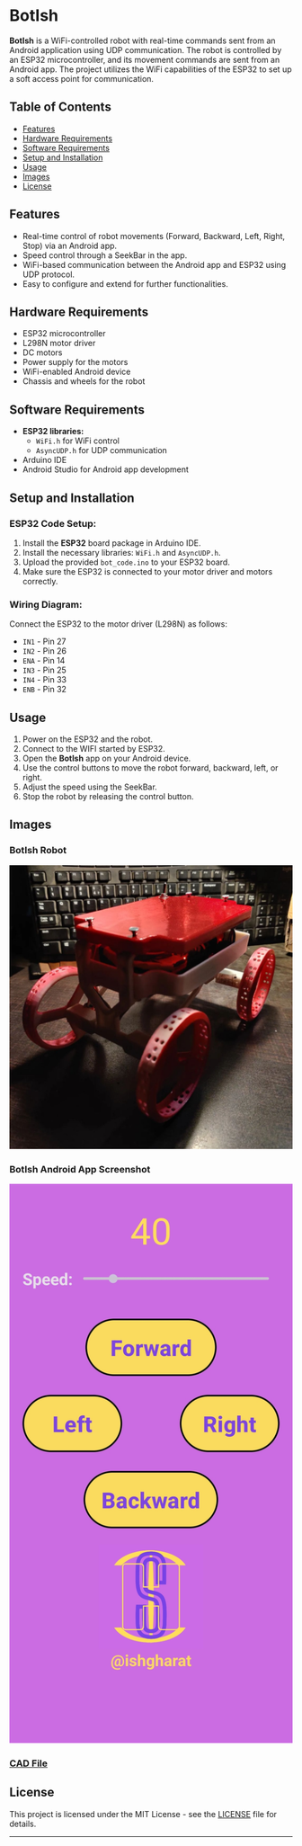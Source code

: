 # BotIsh

**BotIsh** is a WiFi-controlled robot with real-time commands sent from an Android application using UDP communication. The robot is controlled by an ESP32 microcontroller, and its movement commands are sent from an Android app. The project utilizes the WiFi capabilities of the ESP32 to set up a soft access point for communication.

## Table of Contents
- [Features](#features)
- [Hardware Requirements](#hardware-requirements)
- [Software Requirements](#software-requirements)
- [Setup and Installation](#setup-and-installation)
- [Usage](#usage)
- [Images](#images)
- [License](#license)

## Features
- Real-time control of robot movements (Forward, Backward, Left, Right, Stop) via an Android app.
- Speed control through a SeekBar in the app.
- WiFi-based communication between the Android app and ESP32 using UDP protocol.
- Easy to configure and extend for further functionalities.

## Hardware Requirements
- ESP32 microcontroller
- L298N motor driver
- DC motors
- Power supply for the motors
- WiFi-enabled Android device
- Chassis and wheels for the robot

## Software Requirements
- **ESP32 libraries:**
  - `WiFi.h` for WiFi control
  - `AsyncUDP.h` for UDP communication
- Arduino IDE
- Android Studio for Android app development

## Setup and Installation

### ESP32 Code Setup:
1. Install the **ESP32** board package in Arduino IDE.
2. Install the necessary libraries: `WiFi.h` and `AsyncUDP.h`.
3. Upload the provided `bot_code.ino` to your ESP32 board.
4. Make sure the ESP32 is connected to your motor driver and motors correctly.


### Wiring Diagram:
Connect the ESP32 to the motor driver (L298N) as follows:
- `IN1` - Pin 27
- `IN2` - Pin 26
- `ENA` - Pin 14
- `IN3` - Pin 25
- `IN4` - Pin 33
- `ENB` - Pin 32

## Usage

1. Power on the ESP32 and the robot.
2. Connect to the WIFI started by ESP32.
3. Open the **BotIsh** app on your Android device.
4. Use the control buttons to move the robot forward, backward, left, or right.
5. Adjust the speed using the SeekBar.
6. Stop the robot by releasing the control button.

## Images

### BotIsh Robot
![Bot Image](./images/bot_image.jpg)

### BotIsh Android App Screenshot
![App Screenshot](./images/app_screenshot.jpg)

### [CAD File](https://cad.grabcad.com/library/cube-rover-by-astrobotic-1)

## License
This project is licensed under the MIT License - see the [LICENSE](LICENSE) file for details.

---



